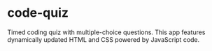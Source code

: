 # code-quiz
Timed coding quiz with multiple-choice questions. This app features dynamically updated HTML and CSS powered by JavaScript code.
